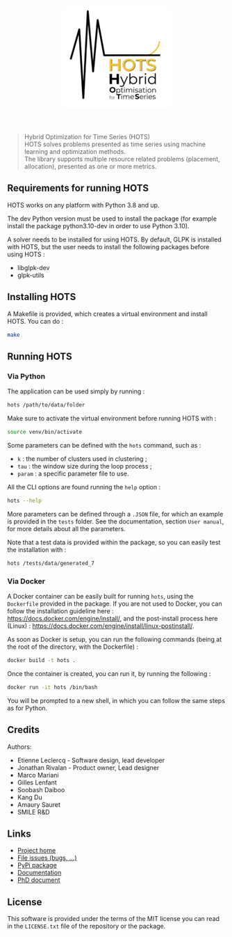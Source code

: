 <h1 align="center">
<img src="doc/source/_static/hots_logo.png" width="250">
</h1><br>

> Hybrid Optimization for Time Series (HOTS)  
> HOTS solves problems presented as time series using machine learning and optimization methods.  
> The library supports multiple resource related problems (placement, allocation), presented as one or more metrics.

## Requirements for running HOTS

HOTS works on any platform with Python 3.8 and up.

The dev Python version must be used to install the package (for example install the package
python3.10-dev in order to use Python 3.10).

A solver needs to be installed for using HOTS. By default, GLPK is installed with HOTS, but the
user needs to install the following packages before using HOTS :
 * libglpk-dev
 * glpk-utils

## Installing HOTS

A Makefile is provided, which creates a virtual environment and install HOTS. You can do :

```bash
make
```

## Running HOTS

### Via Python

The application can be used simply by running :

```bash
hots /path/to/data/folder
```

Make sure to activate the virtual environment before running HOTS with :

```bash
source venv/bin/activate
```

Some parameters can be defined with the `hots` command, such as :
 * `k` : the number of clusters used in clustering ;
 * `tau` : the window size during the loop process ;
 * `param` : a specific parameter file to use.

All the CLI options are found running the `help` option :
```bash
hots --help
```

More parameters can be defined through a `.JSON` file, for which an example is provided in the `tests` folder. See the documentation, section `User manual`, for more details about all the parameters.  

Note that a test data is provided within the package, so you can easily test the installation with :
```bash
hots /tests/data/generated_7
```

### Via Docker

A Docker container can be easily built for running `hots`, using the `Dockerfile` provided in the package.
If you are not used to Docker, you can follow the installation guideline here : https://docs.docker.com/engine/install/, and the post-install process here (Linux) : https://docs.docker.com/engine/install/linux-postinstall/.

As soon as Docker is setup, you can run the following commands (being at the root of the directory, with the Dockerfile) :

```bash
docker build -t hots .
```

Once the container is created, you can run it, by running the following :

```bash
docker run -it hots /bin/bash
```

You will be prompted to a new shell, in which you can follow the same steps as for Python.

## Credits

Authors:

- Etienne Leclercq - Software design, lead developer
- Jonathan Rivalan - Product owner, Lead designer 
- Marco Mariani
- Gilles Lenfant
- Soobash Daiboo
- Kang Du
- Amaury Sauret
- SMILE R&D

## Links

- [Project home](https://github.com/Smile-SA/hots)
- [File issues (bugs, ...)](https://github.com/Smile-SA/hots/issues)
- [PyPi package](https://pypi.org/project/hots/)
- [Documentation](https://hots.readthedocs.io/en/latest/)
- [PhD document](https://theses.hal.science/tel-03997934)

## License

This software is provided under the terms of the MIT license you can read in the `LICENSE.txt` file of the repository or the package.
